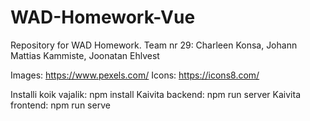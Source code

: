 # WAD-Homework-Vue

Repository for WAD Homework. Team nr 29: Charleen Konsa, Johann Mattias Kammiste, Joonatan Ehlvest

Images: https://www.pexels.com/ Icons: https://icons8.com/

Installi koik vajalik: npm install
Kaivita backend: npm run server
Kaivita frontend: npm run serve
